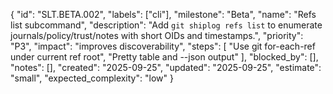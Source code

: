 {
  "id": "SLT.BETA.002",
  "labels": ["cli"],
  "milestone": "Beta",
  "name": "Refs list subcommand",
  "description": "Add `git shiplog refs list` to enumerate journals/policy/trust/notes with short OIDs and timestamps.",
  "priority": "P3",
  "impact": "improves discoverability",
  "steps": [
    "Use git for-each-ref under current ref root",
    "Pretty table and --json output"
  ],
  "blocked_by": [],
  "notes": [],
  "created": "2025-09-25",
  "updated": "2025-09-25",
  "estimate": "small",
  "expected_complexity": "low"
}

